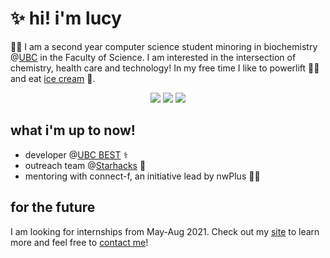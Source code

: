 # ✨ hi! i'm lucy 
👩‍💻 I am a second year computer science student minoring in biochemistry @[UBC](https://ubc.ca) in the Faculty of Science. I am interested in the intersection of chemistry, health care and technology! In my free time I like to powerlift 🏋️‍♀️ and eat [ice cream](https://www.madebymarcus.ca/) 🍦.

<p align="center">
	<a href="https://linkedin.com/in/lucy-hao"><img src="assets/linkedin.svg"></a>
	<a href="mailto:hao.lucyy@gmail.com"><img src="assets/envelope.svg"></a>
	<a href="https://medium.com/@jessicawu.9898"><img src="assets/medium-m.svg"></a>
</p>

## what i'm up to now!
- developer @[UBC BEST](http://www.ubcbest.com/) ⚕️
- outreach team @[Starhacks](https://www.starhacks.tech/) 🌟
- mentoring with connect-f, an initiative lead by nwPlus 👩‍💻
<!-- - developer @ [Launchpad](https://ubclaunchpad.com/) 🚀 -->

## for the future 
I am looking for internships from May-Aug 2021. Check out my [site](https://haolucy.tech/) to learn more and feel free to [contact me](mailto:hao.lucyy@gmail.com)!




